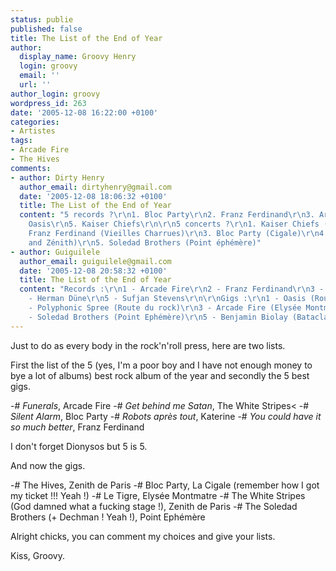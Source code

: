 ```yaml
---
status: publie
published: false
title: The List of the End of Year
author:
  display_name: Groovy Henry
  login: groovy
  email: ''
  url: ''
author_login: groovy
wordpress_id: 263
date: '2005-12-08 16:22:00 +0100'
categories:
- Artistes
tags:
- Arcade Fire
- The Hives
comments:
- author: Dirty Henry
  author_email: dirtyhenry@gmail.com
  date: '2005-12-08 18:06:32 +0100'
  title: The List of the End of Year
  content: "5 records ?\r\n1. Bloc Party\r\n2. Franz Ferdinand\r\n3. Arcade Fire\r\n4.
    Oasis\r\n5. Kaiser Chiefs\r\n\r\n5 concerts ?\r\n1. Kaiser Chiefs (Inrocks - Cigale)\r\n2.
    Franz Ferdinand (Vieilles Charrues)\r\n3. Bloc Party (Cigale)\r\n4. Oasis (Olympia
    and Zénith)\r\n5. Soledad Brothers (Point éphémère)"
- author: Guiguilele
  author_email: guiguilele@gmail.com
  date: '2005-12-08 20:58:32 +0100'
  title: The List of the End of Year
  content: "Records :\r\n1 - Arcade Fire\r\n2 - Franz Ferdinand\r\n3 - Oasis\r\n4
    - Herman Düne\r\n5 - Sufjan Stevens\r\n\r\nGigs :\r\n1 - Oasis (Rouen + Olympia)\r\n2
    - Polyphonic Spree (Route du rock)\r\n3 - Arcade Fire (Elysée Montmartre)\r\n4
    - Soledad Brothers (Point Ephémère)\r\n5 - Benjamin Biolay (Bataclan)"
---
```

Just to do as every body in the rock'n'roll press, here are two lists.

First the list of the 5 (yes, I'm a poor boy and I have not enough money to bye a lot of albums) best rock album of the year and secondly the 5 best gigs.

-# *Funerals*, Arcade Fire
-# *Get behind me Satan*, The White Stripes<
-# *Silent Alarm*, Bloc Party
-# *Robots après tout*, Katerine
-# *You could have it so much better*, Franz Ferdinand

I don't forget Dionysos but 5 is 5.

And now the gigs.

-# The Hives, Zenith de Paris
-# Bloc Party, La Cigale (remember how I got my ticket !!! Yeah !)
-# Le Tigre, Elysée Montmatre
-# The White Stripes (God damned what a fucking stage !), Zenith de Paris
-# The Soledad Brothers (+ Dechman ! Yeah !), Point Ephémère

Alright chicks, you can comment my choices and give your lists.

Kiss,
Groovy.
